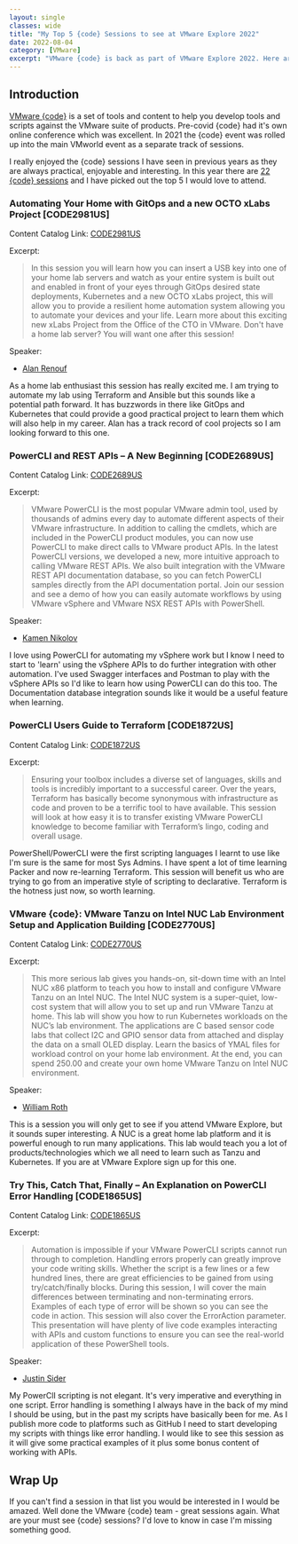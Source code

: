 ```yaml
---
layout: single
classes: wide
title: "My Top 5 {code} Sessions to see at VMware Explore 2022"
date: 2022-08-04
category: [VMware]
excerpt: "VMware {code} is back as part of VMware Explore 2022. Here are my Top 5 sessions I think you should attend"
---
```

## Introduction

[VMware {code}](https://developer.vmware.com/home) is a set of tools and content to help you develop tools and scripts against the VMware suite of products. Pre-covid {code} had it's own online conference which was excellent. In 2021 the {code} event was rolled up into the main VMworld event as a separate track of sessions.

I really enjoyed the {code} sessions I have seen in previous years as they are always practical, enjoyable and interesting. In this year there are [22 {code} sessions](https://event.vmware.com/flow/vmware/explore2022us/content/page/catalog?tab.contentcatalogtabs=1627421929827001vRXW&search=&search.sessiontype=15616668244540019F6Y) and I have picked out the top 5 I would love to attend.

### Automating Your Home with GitOps and a new OCTO xLabs Project [CODE2981US]

Content Catalog Link: [CODE2981US](https://event.vmware.com/flow/vmware/explore2022us/content/page/catalog?tab.contentcatalogtabs=1627421929827001vRXW&search=CODE2981US)

Excerpt:

> In this session you will learn how you can insert a USB key into one of your home lab servers and watch as your entire system is built out and enabled in front of your eyes through GitOps desired state deployments, Kubernetes and a new OCTO xLabs project, this will allow you to provide a resilient home automation system allowing you to automate your devices and your life. Learn more about this exciting new xLabs Project from the Office of the CTO in VMware. Don't have a home lab server? You will want one after this session!

Speaker:

- [Alan Renouf](https://twitter.com/alanrenouf)

As a home lab enthusiast this session has really excited me. I am trying to automate my lab using Terraform and Ansible but this sounds like a potential path forward. It has buzzwords in there like GitOps and Kubernetes that could provide a good practical project to learn them which will also help in my career. Alan has a track record of cool projects so I am looking forward to this one.

### PowerCLI and REST APIs – A New Beginning [CODE2689US]

Content Catalog Link: [CODE2689US](https://event.vmware.com/flow/vmware/explore2022us/content/page/catalog?tab.contentcatalogtabs=1627421929827001vRXW&search=CODE2689US)

Excerpt:

> VMware PowerCLI is the most popular VMware admin tool, used by thousands of admins every day to automate different aspects of their VMware infrastructure. In addition to calling the cmdlets, which are included in the PowerCLI product modules, you can now use PowerCLI to make direct calls to VMware product APIs. In the latest PowerCLI versions, we developed a new, more intuitive approach to calling VMware REST APIs. We also built integration with the VMware REST API documentation database, so you can fetch PowerCLI samples directly from the API documentation portal. Join our session and see a demo of how you can easily automate workflows by using VMware vSphere and VMware NSX REST APIs with PowerShell.

Speaker:

- [Kamen Nikolov](https://twitter.com/KamenNikolov)

I love using PowerCLI for automating my vSphere work but I know I need to start to 'learn' using the vSphere APIs to do further integration with other automation. I've used Swagger interfaces and Postman to play with the vSphere APIs so I'd like to learn how using PowerCLI can do this too. The Documentation database integration sounds like it would be a useful feature when learning.

### PowerCLI Users Guide to Terraform [CODE1872US]

Content Catalog Link: [CODE1872US](https://event.vmware.com/flow/vmware/explore2022us/content/page/catalog?tab.contentcatalogtabs=1627421929827001vRXW&search=CODE1872US)

Excerpt:

> Ensuring your toolbox includes a diverse set of languages, skills and tools is incredibly important to a successful career. Over the years, Terraform has basically become synonymous with infrastructure as code and proven to be a terrific tool to have available. This session will look at how easy it is to transfer existing VMware PowerCLI knowledge to become familiar with Terraform’s lingo, coding and overall usage.

PowerShell/PowerCLI were the first scripting languages I learnt to use like I'm sure is the same for most Sys Admins. I have spent a lot of time learning Packer and now re-learning Terraform. This session will benefit us who are trying to go from an imperative style of scripting to declarative. Terraform is the hotness just now, so worth learning.

### VMware {code}: VMware Tanzu on Intel NUC Lab Environment Setup and Application Building [CODE2770US]

Content Catalog Link: [CODE2770US](https://event.vmware.com/flow/vmware/explore2022us/content/page/catalog?tab.contentcatalogtabs=1627421929827001vRXW&search=CODE2770US)

Excerpt:

> This more serious lab gives you hands-on, sit-down time with an Intel NUC x86 platform to teach you how to install and configure VMware Tanzu on an Intel NUC. The Intel NUC system is a super-quiet, low-cost system that will allow you to set up and run VMware Tanzu at home. This lab will show you how to run Kubernetes workloads on the NUC’s lab environment. The applications are C based sensor code labs that collect I2C and GPIO sensor data from attached and display the data on a small OLED display. Learn the basics of YMAL files for workload control on your home lab environment. At the end, you can spend 250.00 and create your own home VMware Tanzu on Intel NUC environment.

Speaker:

- [William Roth](https://twitter.com/BillRothVMware)

This is a session you will only get to see if you attend VMware Explore, but it sounds super interesting. A NUC is a great home lab platform and it is powerful enough to run many applications. This lab would teach you a lot of products/technologies which we all need to learn such as Tanzu and Kubernetes. If you are at VMware Explore sign up for this one.

### Try This, Catch That, Finally – An Explanation on PowerCLI Error Handling [CODE1865US]

Content Catalog Link: [CODE1865US](https://event.vmware.com/flow/vmware/explore2022us/content/page/catalog?tab.contentcatalogtabs=1627421929827001vRXW&search=CODE1865US)

Excerpt:

> Automation is impossible if your VMware PowerCLI scripts cannot run through to completion. Handling errors properly can greatly improve your code writing skills. Whether the script is a few lines or a few hundred lines, there are great efficiencies to be gained from using try/catch/finally blocks. During this session, I will cover the main differences between terminating and non-terminating errors. Examples of each type of error will be shown so you can see the code in action. This session will also cover the ErrorAction parameter. This presentation will have plenty of live code examples interacting with APIs and custom functions to ensure you can see the real-world application of these PowerShell tools.

Speaker:

- [Justin Sider](https://twitter.com/jpsider)

My PowerClI scripting is not elegant. It's very imperative and everything in one script. Error handling is something I always have in the back of my mind I should be using, but in the past my scripts have basically been for me. As I publish more code to platforms such as GitHub I need to start developing my scripts with things like error handling. I would like to see this session as it will give some practical examples of it plus some bonus content of working with APIs.

## Wrap Up

If you can't find a session in that list you would be interested in I would be amazed. Well done the VMware {code} team - great sessions again. What are your must see {code} sessions? I'd love to know in case I'm missing something good.
